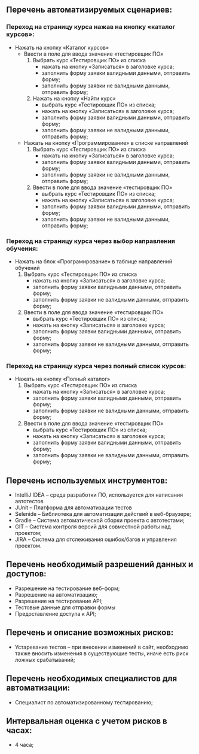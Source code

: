 ## Перечень автоматизируемых сценариев:
### Переход на страницу курса нажав на кнопку «каталог курсов»:
* Нажать на кнопку «Каталог курсов»
	- Ввести в поле для ввода значение «тестировщик ПО»
		1. Выбрать курс «Тестировщик ПО» из списка
			- нажать на кнопку «Записаться» в заголовке курса;
			- заполнить форму заявки валидными данными, отправить форму;
			- заполнить форму заявки не валидными данными, отправить форму;
		2. Нажать на кнопку «Найти курс»
			- выбрать курс «Тестировщик ПО» из списка;
			- нажать на кнопку «Записаться» в заголовке курса;
			- заполнить форму заявки валидными данными, отправить форму;
			- заполнить форму заявки не валидными данными, отправить форму;
	- Нажать на кнопку «Программирование» в списке направлений
		1. Выбрать курс «Тестировщик ПО» из списка
			- нажать на кнопку «Записаться» в заголовке курса;
			- заполнить форму заявки валидными данными, отправить форму;
			- заполнить форму заявки не валидными данными, отправить форму;
		2. Ввести в поле для ввода значение «тестировщик ПО»
			- выбрать курс «Тестировщик ПО» из списка;
			- нажать на кнопку «Записаться» в заголовке курса;
			- заполнить форму заявки валидными данными, отправить форму;
			- заполнить форму заявки не валидными данными, отправить форму;
### Переход на страницу курса через выбор направления обучения:
* Нажать на блок «Програмирование» в таблице направлений обучений
	1. Выбрать курс «Тестировщик ПО» из списка
		- нажать на кнопку «Записаться» в заголовке курса;
		- заполнить форму заявки валидными данными, отправить форму;
		- заполнить форму заявки не валидными данными, отправить форму;
	2. Ввести в поле для ввода значение «тестировщик ПО»
		- выбрать курс «Тестировщик ПО» из списка;
		- нажать на кнопку «Записаться» в заголовке курса;
		- заполнить форму заявки валидными данными, отправить форму;
		- заполнить форму заявки не валидными данными, отправить форму;
### Переход на страницу курса через полный список курсов:
* Нажать на кнопку «Полный каталог»
	1. Выбрать курс «Тестировщик ПО» из списка
		- нажать на кнопку «Записаться» в заголовке курса;
		- заполнить форму заявки валидными данными, отправить форму;
		- заполнить форму заявки не валидными данными, отправить форму;
	2. Ввести в поле для ввода значение «тестировщик ПО»
		- выбрать курс «Тестировщик ПО» из списка;
		- нажать на кнопку «Записаться» в заголовке курса;
		- заполнить форму заявки валидными данными, отправить форму;
		- заполнить форму заявки не валидными данными, отправить форму;
## Перечень используемых инструментов:
- IntelliJ IDEA – среда разработки ПО, используется для написания автотестов
- JUnit – Платформа для автоматизации тестов
- Selenide – Библиотека для автоматизации действий в веб-браузере;
- Gradle – Система автоматической сборки проекта с автотестами;
- GIT – Система контроля версий для совместной работы над проектом;
- JIRA – Система для отслеживания ошибок/багов и управления проектом.

## Перечень необходимый разрешений данных и доступов:
- Разрешение на тестирование веб-форм;
- Разрешение на автоматизацию;
- Разрешение на тестирование API;
- Тестовые данные для отправки формы
- Предоставление доступа к API;

## Перечень и описание возможных рисков:
- Устаревание тестов – при внесении изменений в сайт, необходимо также вносить изменения в существующие тесты, иначе есть риск ложных срабатываний;

## Перечень необходимых специалистов для автоматизации:
- Специалист по автоматизированному тестированию;

## Интервальная оценка с учетом рисков в часах:
- 4 часа;
